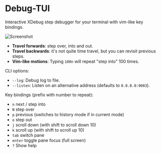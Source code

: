 Debug-TUI
=========

Interactive XDebug step debugger for your terminal with vim-like key bindings.

![Screenshot](https://github.com/user-attachments/assets/9f938d2b-717b-4816-bb35-9f317f82a0a3)

- **Travel forwards**: step over, into and out.
- **Travel backwards**: it's not quite time travel, but you can revisit
  previous steps.
- **Vim-like motions**: Typing `100n` will repeat "step into" 100 times.

CLI options:

- `--log`: Debug log to file.
- `--listen`: Listen on an alternative address (defaults to `0.0.0.0:9003`).

Key bindings (prefix with number to repeat):

- `n`     next / step into
- `N`     step over
- `p`     previous (switches to history mode if in current mode)
- `o`     step out
- `j`     scroll down (with shift to scroll down 10)
- `k`     scroll up (with shift to scroll up 10)
- `tab`   switch pane
- `enter` toggle pane focus (full screen)
- `?`     Show help
